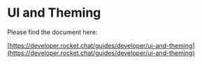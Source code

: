 # UI and Theming

Please find the document here:

[https://developer.rocket.chat/guides/developer/ui-and-theming](https://developer.rocket.chat/guides/developer/ui-and-theming)


